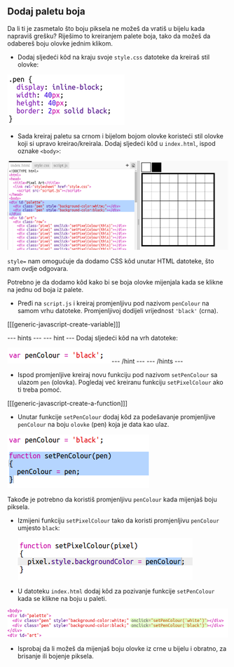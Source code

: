 ## Dodaj paletu boja

Da li ti je zasmetalo što boju piksela ne možeš da vratiš u bijelu kada napraviš grešku? Riješimo to kreiranjem palete boja, tako da možeš da odabereš boju olovke jednim klikom.

+ Dodaj sljedeći kôd na kraju svoje `style.css` datoteke da kreiraš stil olovke:

![screenshot](images/pixel-art-pen.png)

+ Sada kreiraj paletu sa crnom i bijelom bojom olovke koristeći stil olovke koji si upravo kreirao/kreirala. Dodaj sljedeći kôd u `index.html`, ispod oznake `<body>`:

![screenshot](images/pixel-art-palette.png)

`style=` nam omogućuje da dodamo CSS kôd unutar HTML datoteke, što nam ovdje odgovara.

Potrebno je da dodamo kôd kako bi se boja olovke mijenjala kada se klikne na jednu od boja iz palete.

+ Pređi na `script.js` i kreiraj promjenljivu pod nazivom `penColour` na samom vrhu datoteke. Promjenljivoj dodijeli vrijednost `'black'` (crna).

[[[generic-javascript-create-variable]]]

\--- hints \--- \--- hint \--- Dodaj sljedeći kôd na vrh datoteke:

![screenshot](images/pixel-art-pencolour.png) \--- /hint \--- \--- /hints \---

+ Ispod promjenljive kreiraj novu funkciju pod nazivom `setPenColour` sa ulazom `pen` (olovka). Pogledaj već kreiranu funkciju `setPixelColour` ako ti treba pomoć.

[[[generic-javascript-create-a-function]]]

+ Unutar funkcije `setPenColour` dodaj kôd za podešavanje promjenljive `penColour` na boju `olovke` (pen) koja je data kao ulaz.

![screenshot](images/pixel-art-set-pen.png)

Takođe je potrebno da koristiš promjenljivu `penColour` kada mijenjaš boju piksela.

+ Izmijeni funkciju `setPixelColour` tako da koristi promjenljivu `penColour` umjesto `black`:
    
    ![screenshot](images/pixel-art-use-pen.png)

+ U datoteku `index.html` dodaj kôd za pozivanje funkcije `setPenColour` kada se klikne na boju u paleti.

![screenshot](images/pixel-art-palette-onclick.png)

+ Isprobaj da li možeš da mijenjaš boju olovke iz crne u bijelu i obratno, za brisanje ili bojenje piksela.
